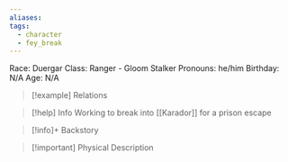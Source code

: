 ```yaml
---
aliases: 
tags:
  - character
  - fey_break
---
```

Race: Duergar
Class: Ranger - Gloom Stalker
Pronouns: he/him
Birthday: N/A
Age: N/A

>[!example] Relations
> 

>[!help] Info
> Working to break into [[Karador]] for a prison escape
>

>[!info]+ Backstory
>

>[!important] Physical Description
